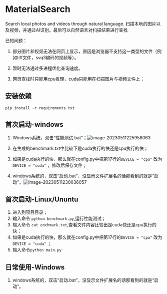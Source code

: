 # MaterialSearch

Search local photos and videos through natural language.
扫描本地的图片以及视频，并通过AI识别，最后可以自然语言对扫描结果进行查找

已知问题：

1. 部分图片和视频无法在网页上显示，原因是浏览器不支持这一类型的文件（例如tiff文件，svq3编码的视频等）。

2. 暂时无法通过多进程优化查询速度。
3. 网页查找时只能用cpu推理，cuda只能用在扫描图片与视频文件上；

## 安装依赖
`pip install -r requirements.txt`

## 首次启动-windows
1. Windows系统，双击“性能测试.bat”；![image-20230511225958063](F:\个人\MaterialSearch\image-20230511225958063.png)

2. 在生成的benchmark.txt中比较下是cuda执行的快还是cpu执行的快；

3. 如果是cuda执行的快，那么就在config.py中把第17行的`DEVICE = "cpu"`  改为 `DEVICE = "cuda"`  ，修改后保存文件；

4. windows系统的，双击“启动.bat”，没显示文件扩展名的话那看到的就是“启动”。![image-20230511230036057](F:\个人\MaterialSearch\image-20230511230036057.png)

   

## 首次启动-Linux/Ununtu

1. 进入到项目目录；
2. 输入命令 `python benchmark.py`,运行性能测试；
3. 输入命令 `cat enchmark.txt`,查看文件内容比较出是cuda快还是cpu执行的快；
4. 如果是cuda执行的快，那么就在config.py中把第17行的`DEVICE = "cpu"`  改为 `DEVICE = "cuda"`  ；
5. 输入命令`python main.py`


## 日常使用-Windows
1. windows系统的，双击“启动.bat”，没显示文件扩展名的话那看到的就是“启动”。
